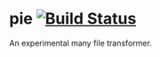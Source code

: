 pie [![Build Status](https://secure.travis-ci.org/daaku/pie.png)](http://travis-ci.org/daaku/pie)
===

An experimental many file transformer.
